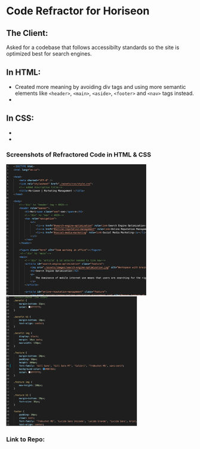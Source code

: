 # Code Refractor for Horiseon
## The Client:
 Asked for a codebase that follows accessibilty standards so the site is optimized best for search engines.
## In HTML:
* Created more meaning by avoiding div tags and using more semantic elements like `<header>`, `<main>`, `<aside>`, `<footer>` and `<nav>` tags instead.
* 



## In CSS:
* 
* 

### Screenshots of Refractored Code in HTML & CSS
[<img src="assets/images/htmlrefractor.png" width="375"/>](assets/images/htmlrefractor.png)
[<img src="assets/images/cssrefrator.png" width="350"/>](assets/images/cssrefrator.png)

### Link to Repo:  